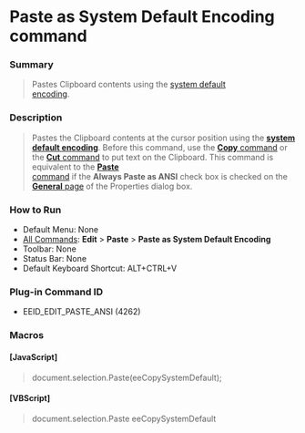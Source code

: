 # Paste as System Default Encoding command

### Summary

> Pastes Clipboard contents using the [system default \
> encoding](../../glossary/index).

### Description

> Pastes the Clipboard contents at the cursor position using the
> [**system default encoding**](../../glossary/systemdefaultencoding). Before this command, use the
> [**Copy** command](edit_copy) or the
> [**Cut** command](edit_cut) to put text on the Clipboard.
> This command is equivalent to the [**Paste** \
> command](edit_paste) if the
> **Always Paste as ANSI** check box
> is checked on the [**General** page](../../dlg/properties/general/index) of the Properties dialog box.

### How to Run

- Default Menu: None
- [All Commands](../tools/all_commands): **Edit** \> **Paste**
\> **Paste as System Default Encoding**
- Toolbar: None
- Status Bar: None
- Default Keyboard Shortcut: ALT+CTRL+V

### Plug-in Command ID

- EEID\_EDIT\_PASTE\_ANSI (4262)

### Macros

#### \[JavaScript\]

> document.selection.Paste(eeCopySystemDefault);

#### \[VBScript\]

> document.selection.Paste eeCopySystemDefault
